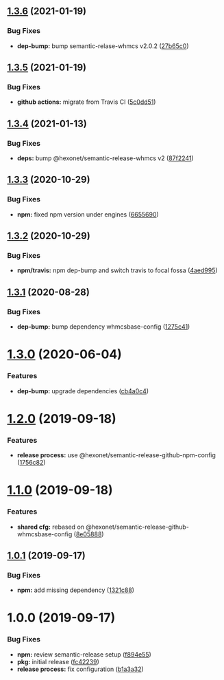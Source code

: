 ## [1.3.6](https://github.com/hexonet/semantic-release-github-whmcs-config/compare/v1.3.5...v1.3.6) (2021-01-19)


### Bug Fixes

* **dep-bump:** bump semantic-relase-whmcs v2.0.2 ([27b65c0](https://github.com/hexonet/semantic-release-github-whmcs-config/commit/27b65c03551fd577f4d0e44c69d78f6105882e6f))

## [1.3.5](https://github.com/hexonet/semantic-release-github-whmcs-config/compare/v1.3.4...v1.3.5) (2021-01-19)


### Bug Fixes

* **github actions:** migrate from Travis CI ([5c0dd51](https://github.com/hexonet/semantic-release-github-whmcs-config/commit/5c0dd5120971e176eeaa8c49cd7c90f6fbb251c3))

## [1.3.4](https://github.com/hexonet/semantic-release-github-whmcs-config/compare/v1.3.3...v1.3.4) (2021-01-13)


### Bug Fixes

* **deps:** bump @hexonet/semantic-release-whmcs v2 ([87f2241](https://github.com/hexonet/semantic-release-github-whmcs-config/commit/87f2241c1069b67c23f3868284e7aeabc9080dc4))

## [1.3.3](https://github.com/hexonet/semantic-release-github-whmcs-config/compare/v1.3.2...v1.3.3) (2020-10-29)


### Bug Fixes

* **npm:** fixed npm version under engines ([6655690](https://github.com/hexonet/semantic-release-github-whmcs-config/commit/6655690c476e51ddb5dc8ba4b24d1fbb072480aa))

## [1.3.2](https://github.com/hexonet/semantic-release-github-whmcs-config/compare/v1.3.1...v1.3.2) (2020-10-29)


### Bug Fixes

* **npm/travis:** npm dep-bump and switch travis to focal fossa ([4aed995](https://github.com/hexonet/semantic-release-github-whmcs-config/commit/4aed9953bea6411502d329f40680ba82fd7fe8d2))

## [1.3.1](https://github.com/hexonet/semantic-release-github-whmcs-config/compare/v1.3.0...v1.3.1) (2020-08-28)


### Bug Fixes

* **dep-bump:** bump dependency whmcsbase-config ([1275c41](https://github.com/hexonet/semantic-release-github-whmcs-config/commit/1275c413667a5e8eef99dea555a739fe8fc75c76))

# [1.3.0](https://github.com/hexonet/semantic-release-github-whmcs-config/compare/v1.2.0...v1.3.0) (2020-06-04)


### Features

* **dep-bump:** upgrade dependencies ([cb4a0c4](https://github.com/hexonet/semantic-release-github-whmcs-config/commit/cb4a0c449efc61985cf7b416dab16157002b0bdb))

# [1.2.0](https://github.com/hexonet/semantic-release-github-whmcs-config/compare/v1.1.0...v1.2.0) (2019-09-18)


### Features

* **release process:** use @hexonet/semantic-release-github-npm-config ([1756c82](https://github.com/hexonet/semantic-release-github-whmcs-config/commit/1756c82))

# [1.1.0](https://github.com/hexonet/semantic-release-github-whmcs-config/compare/v1.0.1...v1.1.0) (2019-09-18)


### Features

* **shared cfg:** rebased on @hexonet/semantic-release-github-whmcsbase-config ([8e05888](https://github.com/hexonet/semantic-release-github-whmcs-config/commit/8e05888))

## [1.0.1](https://github.com/hexonet/semantic-release-github-whmcs-config/compare/v1.0.0...v1.0.1) (2019-09-17)


### Bug Fixes

* **npm:** add missing dependency ([1321c88](https://github.com/hexonet/semantic-release-github-whmcs-config/commit/1321c88))

# 1.0.0 (2019-09-17)


### Bug Fixes

* **npm:** review semantic-release setup ([f894e55](https://github.com/hexonet/semantic-release-github-whmcs-config/commit/f894e55))
* **pkg:** initial release ([fc42239](https://github.com/hexonet/semantic-release-github-whmcs-config/commit/fc42239))
* **release process:** fix configuration ([b1a3a32](https://github.com/hexonet/semantic-release-github-whmcs-config/commit/b1a3a32))
